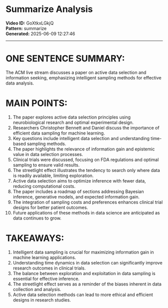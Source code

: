 # Summarize Analysis

**Video ID:** GoXtkxLGkjQ  
**Pattern:** summarize  
**Generated:** 2025-06-09 12:27:46  

---

# ONE SENTENCE SUMMARY:
The ACM live stream discusses a paper on active data selection and information seeking, emphasizing intelligent sampling methods for effective data analysis.

# MAIN POINTS:
1. The paper explores active data selection principles using neurobiological research and optimal experimental design.
2. Researchers Christopher Bennett and Daniel discuss the importance of efficient data sampling for machine learning.
3. Key questions include intelligent data selection and understanding time-based sampling methods.
4. The paper highlights the relevance of information gain and epistemic value in data selection processes.
5. Clinical trials were discussed, focusing on FDA regulations and optimal sampling to ensure valid results.
6. The streetlight effect illustrates the tendency to search only where data is readily available, limiting exploration.
7. Active data selection aims to optimize inference with fewer data, reducing computational costs.
8. The paper includes a roadmap of sections addressing Bayesian inference, generative models, and expected information gain.
9. The integration of sampling costs and preferences enhances clinical trial designs for better patient outcomes.
10. Future applications of these methods in data science are anticipated as data continues to grow.

# TAKEAWAYS:
1. Intelligent data sampling is crucial for maximizing information gain in machine learning applications.
2. Understanding time dynamics in data selection can significantly improve research outcomes in clinical trials.
3. The balance between exploration and exploitation in data sampling is essential for effective inference.
4. The streetlight effect serves as a reminder of the biases inherent in data collection and analysis.
5. Active data selection methods can lead to more ethical and efficient designs in research studies.
